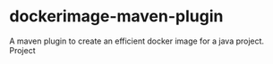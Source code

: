 # dockerimage-maven-plugin
A maven plugin to create an efficient docker image for a java project.
Project
